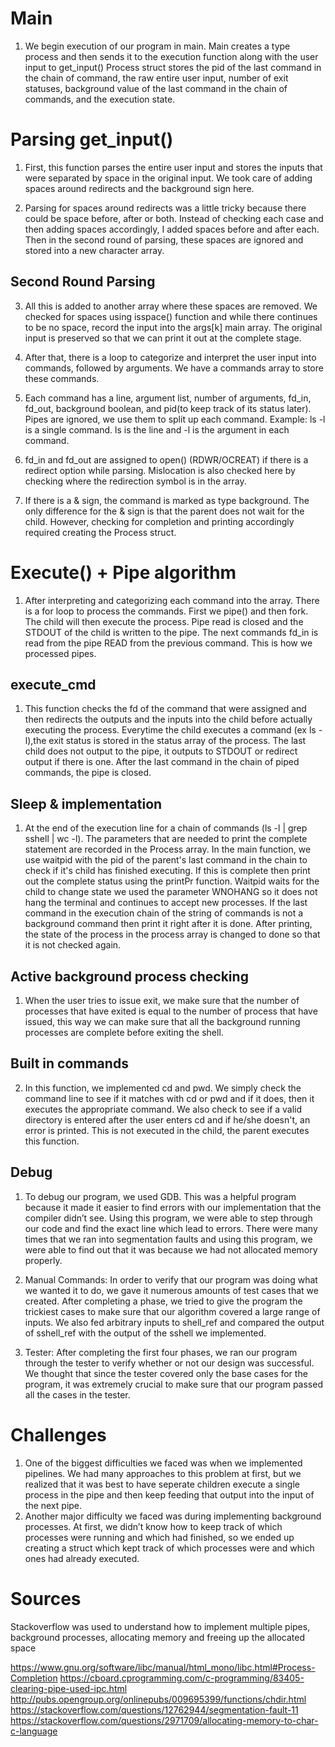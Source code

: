 # Main

1. We begin execution of our program in main. Main creates a type process and
then sends it to the execution function along with the user input to get_input()
Process struct stores the pid of the last command in the chain of command, the
raw entire user input, number of exit statuses, background value of the last
command in the chain of commands, and the execution state.

# Parsing get_input()

1. First, this function parses the entire user input and stores the inputs
that were separated by space in the original input. We took care of adding
spaces around redirects and the background sign here.

2. Parsing for spaces around redirects was a little tricky because there could
be space before, after or both. Instead of checking each case and then adding
spaces accordingly, I added spaces before and after each. Then in the second
round of parsing, these spaces are ignored and stored into a new character
array.

## Second Round Parsing

3. All this is added to another array where these spaces
are removed. We checked for spaces using isspace() function and while there
continues to be no space, record the input into the args[k] main array. The
original input is preserved so that we can print it out at the complete stage.


3. After that, there is a loop to categorize and interpret the user input into
commands, followed by arguments. We have a commands array to store these
commands.

4. Each command has a line, argument list, number of arguments, fd_in, fd_out,
background boolean, and pid(to keep track of its status later). Pipes are
ignored, we use them to split up each command.
Example: ls -l is a single command. ls is the line and -l is the argument
in each command.

5. fd_in and fd_out are assigned to open() (RDWR/OCREAT) if there is a redirect
option while parsing. Mislocation is also checked here by checking where the
redirection symbol is in the array.

6. If there is a & sign, the command is marked as type background. The only
difference for the & sign is that the parent does not wait for the child.
However, checking for completion and printing accordingly required creating the
Process struct.

# Execute() + Pipe algorithm

1. After interpreting and categorizing each command into the array. There is a
for loop to process the commands. First we pipe() and then fork. The child will
then execute the process. Pipe read is closed and the STDOUT of the child is
written to the pipe. The next commands fd_in is read from the pipe READ
from the previous command. This is how we processed pipes.

## execute_cmd

1. This function checks the fd of the command that were assigned and then
redirects the outputs and the inputs into the child before actually executing
the process.
Everytime the child executes a command (ex ls -l),the exit status is stored in
the status array of the process. The last child does not output to the pipe, it
outputs to STDOUT or redirect output if there is one. After the last command in
the chain of piped commands, the pipe is closed.  

## Sleep & implementation

1. At the end of the execution line for a chain of commands
(ls -l | grep sshell | wc -l). The parameters that are needed to print the
complete statement are recorded in the Process array. In the main function,
we use waitpid with the pid of the parent's last command in the chain to check
if it's child has finished executing. If this is complete then print out the
complete status using the printPr function. Waitpid waits for the child to
change state we used the parameter WNOHANG so it does not hang the terminal and
continues to accept new processes. If the last command in the execution chain
of the string of commands is not a background command then print it right after
it is done. After printing, the state of the process in the process array is
changed to done so that it is not checked again.

## Active background process checking

1. When the user tries to issue exit, we make sure that the number of processes
that have exited is equal to the number of process that have issued, this way
we can make sure that all the background running processes are complete before
exiting the shell.

## Built in commands

2. In this function, we implemented cd and pwd. We simply check the command line
to see if it matches with cd or pwd and if it does, then it executes the
appropriate command. We also check to see if a valid directory is entered after
the user enters cd and if he/she doesn't, an error is printed. This is not
executed in the child, the parent executes this function.

## Debug

1. To debug our program, we used GDB. This was a helpful program because it
made it easier to find errors with our implementation that the compiler didn’t
see. Using this program, we were able to step through our code and find the
exact line which lead to errors. There were many times that we ran into
segmentation faults and using this program, we were able to find out that it
was because we had not allocated memory properly.

2. Manual Commands:
In order to verify that our program was doing what we wanted it to do, we
gave it numerous amounts of test cases that we created. After completing a
phase, we tried to give the program the trickiest cases to make sure that our
algorithm covered a large range of inputs. We also fed arbitrary inputs to
shell_ref and compared the output of sshell_ref with the output of the sshell
we implemented.

3. Tester:
After completing the first four phases, we ran our program through the
tester to verify whether or not our design was successful. We thought that
since the tester covered only the base cases for the program, it was extremely
crucial to make sure that our program passed all the cases in the tester.

# Challenges

1. One of the biggest difficulties we faced was when we implemented pipelines.
We had many approaches to this problem at first, but we realized that it was
best to have seperate children execute a single process in the pipe and then
keep feeding that output into the input of the next pipe.
2. Another major difficulty we faced was during implementing background
processes. At first, we didn’t know how to keep track of which processes were
running and which had finished, so we ended up creating a struct which kept
track of which processes were and which ones had already executed.


# Sources
Stackoverflow was used to understand how to implement multiple pipes, background
processes, allocating memory and freeing up the allocated space

https://www.gnu.org/software/libc/manual/html_mono/libc.html#Process-Completion
https://cboard.cprogramming.com/c-programming/83405-clearing-pipe-used-ipc.html
http://pubs.opengroup.org/onlinepubs/009695399/functions/chdir.html
https://stackoverflow.com/questions/12762944/segmentation-fault-11
https://stackoverflow.com/questions/2971709/allocating-memory-to-char-c-language

